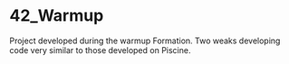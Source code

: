 # 42_Warmup
Project developed during the warmup Formation. Two weaks developing code very similar to those developed on Piscine.
